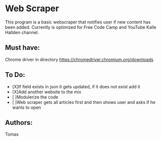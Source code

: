 # Web Scraper

This program is a basic webscraper that notifies user if new content has been added. Currently is optimized for Free Code Camp and YouTube Kalle Hallden channel.

## Must have: 
Chrome driver in directory
https://chromedriver.chromium.org/downloads

## To Do:
* [X]If field exists in json it gets updated, if it does not exist add it
* [X]Add another website to the mix 
* [ ]Modulerize the code
* [ ]Web scraper gets all articles first and then shows user and asks if he wants to open

## Authors:
Tomas
